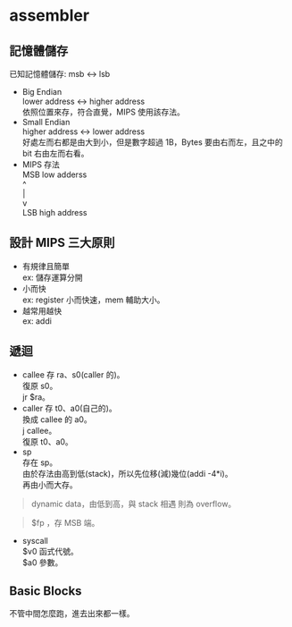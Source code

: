 # assembler
## 記憶體儲存
已知記憶體儲存: msb <-> lsb
* Big Endian  
lower address <-> higher address  
依照位置來存，符合直覺，MIPS 使用該存法。  
* Small Endian  
higher address <-> lower address  
好處左而右都是由大到小，但是數字超過 1B，Bytes 要由右而左，且之中的 bit 右由左而右看。
* MIPS 存法  
MSB  low adderss  
^  
|  
v  
LSB  high address  
## 設計 MIPS 三大原則  
* 有規律且簡單  
ex: 儲存運算分開  
* 小而快  
ex: register 小而快速，mem 輔助大小。  
* 越常用越快  
ex: addi  
## 遞迴  
* callee
存 ra、s0(caller 的)。  
復原 s0。  
jr $ra。  
* caller
存 t0、a0(自己的)。  
換成 callee 的 a0。  
j callee。  
復原 t0、a0。  
* sp  
存在 sp。  
由於存法由高到低(stack)，所以先位移(減)幾位(addi -4*i)。  
再由小而大存。  
> dynamic data，由低到高，與 stack 相遇 則為 overflow。  
  
> $fp ，存 MSB 端。
* syscall  
\$v0 函式代號。  
$a0 參數。
## Basic Blocks
不管中間怎麼跑，進去出來都一樣。